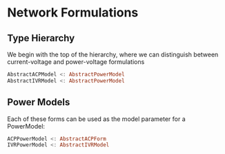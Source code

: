 # Network Formulations

## Type Hierarchy
We begin with the top of the hierarchy, where we can distinguish between current-voltage and power-voltage formulations
```julia
AbstractACPModel <: AbstractPowerModel
AbstractIVRModel <: AbstractPowerModel
```

## Power Models
Each of these forms can be used as the model parameter for a PowerModel:
```julia
ACPPowerModel <: AbstractACPForm
IVRPowerModel <: AbstractIVRModel
```